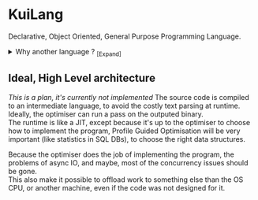 # KuiLang

Declarative, Object Oriented, General Purpose Programming Language.

<details>
<summary>
    Why another language ? <sub>[Expand]</sub>
</summary>
    <p><ul>
Right now, most popular general purpose languages are procedural.  

They force the developer to choose the data structures implementations (DoublyLinkedList vs ArrayList).  
They also force you to choose the implementation of all the common operations you do.
For example, if you want to calculate a sum: 
```js
//pseudocode
number sum(numbers: number[]){
    var sum = 0;
    foreach(var number in numbers) {
        sum += number
    }
}

```

There, by accident, you specified that:  
- The numbers are in a contiguous espace of memory.  
- You must loop, in order on the numbers.  
- You must loop sequentially on the numbers.  

Will you run the same function on 40 thousands, millions, billions items ?  
In this example, we only compute a sum, but now, replace it with any business app. "This important logic was designed to run once and now is called thousands of times in a loop but we don't have the time to optimise it" is a too common scenario.  

What I want, is that the logic and implementation to be decoupled.  

And something we know well does that: SQL Databases.  
In SQL DBs, you write your schema structure, queries, and the DB engine implement it.  
You painlessly write highparalised code, doing async IO, that can run and adapt without any work, from your tiny laptop to your production clusters of machines with hundreds of cores available.  

Sadly, SQL has a lot of issues, [but a lot are due to the language itself], not declarative programming.(https://www.scattered-thoughts.net/writing/against-sql).  

Finally, software thats require high performance begin to adopt more and more a database-like architecture.  

Games Engine adopt the ECS patterns: https://en.wikipedia.org/wiki/Entity_component_system  
Compilers start to be query based: https://rustc-dev-guide.rust-lang.org/query.html  
</ul></p>
</details>

## Ideal, High Level architecture
*This is a plan, it's currently not implemented*
The source code is compiled to an intermediate language, to avoid the costly text parsing at runtime.  
Ideally, the optimiser can run a pass on the outputed binary.  
The runtime is like a JIT, except because it's up to the optimiser to choose how to implement the program, Profile Guided Optimisation will be very important (like statistics in SQL DBs), to choose the right data structures.   

Because the optimiser does the job of implementing the program, the problems of async IO, and maybe, most of the concurrency issues should be gone.  
This also make it possible to offload work to something else than the OS CPU, or another machine, even if the code was not designed for it.
